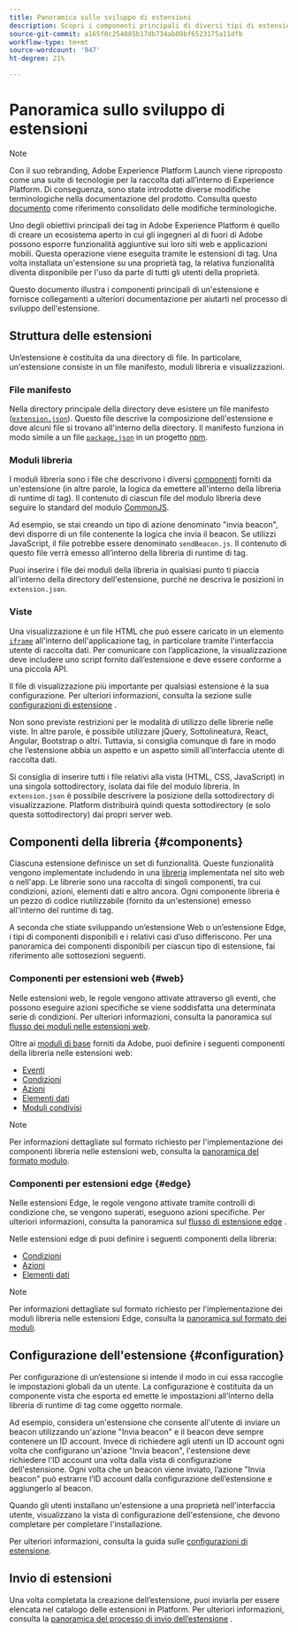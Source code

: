 ```yaml
---
title: Panoramica sullo sviluppo di estensioni
description: Scopri i componenti principali di diversi tipi di estensione tag e il processo di sviluppo dell’estensione in Adobe Experience Platform.
source-git-commit: a165f0c254885b17db734ab09bf6523175a11dfb
workflow-type: tm+mt
source-wordcount: '947'
ht-degree: 21%

---
```


# Panoramica sullo sviluppo di estensioni

>[!NOTE]
>
>Con il suo rebranding, Adobe Experience Platform Launch viene riproposto come una suite di tecnologie per la raccolta dati all’interno di Experience Platform. Di conseguenza, sono state introdotte diverse modifiche terminologiche nella documentazione del prodotto. Consulta questo [documento](../term-updates.md) come riferimento consolidato delle modifiche terminologiche.

Uno degli obiettivi principali dei tag in Adobe Experience Platform è quello di creare un ecosistema aperto in cui gli ingegneri al di fuori di Adobe possono esporre funzionalità aggiuntive sui loro siti web e applicazioni mobili. Questa operazione viene eseguita tramite le estensioni di tag. Una volta installata un&#39;estensione su una proprietà tag, la relativa funzionalità diventa disponibile per l&#39;uso da parte di tutti gli utenti della proprietà.

Questo documento illustra i componenti principali di un&#39;estensione e fornisce collegamenti a ulteriori documentazione per aiutarti nel processo di sviluppo dell&#39;estensione.

## Struttura delle estensioni

Un’estensione è costituita da una directory di file. In particolare, un&#39;estensione consiste in un file manifesto, moduli libreria e visualizzazioni.

### File manifesto

Nella directory principale della directory deve esistere un file manifesto ([`extension.json`](./manifest.md)). Questo file descrive la composizione dell&#39;estensione e dove alcuni file si trovano all&#39;interno della directory. Il manifesto funziona in modo simile a un file [`package.json`](https://docs.npmjs.com/files/package.json) in un progetto [npm](https://www.npmjs.com/).

### Moduli libreria

I moduli libreria sono i file che descrivono i diversi [componenti](#components) forniti da un&#39;estensione (in altre parole, la logica da emettere all&#39;interno della libreria di runtime di tag). Il contenuto di ciascun file del modulo libreria deve seguire lo standard del modulo [CommonJS](http://wiki.commonjs.org/wiki/Modules/1.1.1).

Ad esempio, se stai creando un tipo di azione denominato &quot;invia beacon&quot;, devi disporre di un file contenente la logica che invia il beacon. Se utilizzi JavaScript, il file potrebbe essere denominato `sendBeacon.js`. Il contenuto di questo file verrà emesso all’interno della libreria di runtime di tag.

Puoi inserire i file dei moduli della libreria in qualsiasi punto ti piaccia all&#39;interno della directory dell&#39;estensione, purché ne descriva le posizioni in `extension.json`.

### Viste

Una visualizzazione è un file HTML che può essere caricato in un elemento [`iframe`](https://developer.mozilla.org/it-IT/docs/Web/HTML/Element/iframe) all&#39;interno dell&#39;applicazione tag, in particolare tramite l&#39;interfaccia utente di raccolta dati. Per comunicare con l’applicazione, la visualizzazione deve includere uno script fornito dall’estensione e deve essere conforme a una piccola API.

Il file di visualizzazione più importante per qualsiasi estensione è la sua configurazione. Per ulteriori informazioni, consulta la sezione sulle [configurazioni di estensione](#configuration) .

Non sono previste restrizioni per le modalità di utilizzo delle librerie nelle viste. In altre parole, è possibile utilizzare jQuery, Sottolineatura, React, Angular, Bootstrap o altri. Tuttavia, si consiglia comunque di fare in modo che l’estensione abbia un aspetto e un aspetto simili all’interfaccia utente di raccolta dati.

Si consiglia di inserire tutti i file relativi alla vista (HTML, CSS, JavaScript) in una singola sottodirectory, isolata dai file del modulo libreria. In `extension.json` è possibile descrivere la posizione della sottodirectory di visualizzazione. Platform distribuirà quindi questa sottodirectory (e solo questa sottodirectory) dai propri server web.

## Componenti della libreria {#components}

Ciascuna estensione definisce un set di funzionalità. Queste funzionalità vengono implementate includendo in una [libreria](../ui/publishing/libraries.md) implementata nel sito web o nell&#39;app. Le librerie sono una raccolta di singoli componenti, tra cui condizioni, azioni, elementi dati e altro ancora. Ogni componente libreria è un pezzo di codice riutilizzabile (fornito da un&#39;estensione) emesso all&#39;interno del runtime di tag.

A seconda che stiate sviluppando un’estensione Web o un’estensione Edge, i tipi di componenti disponibili e i relativi casi d’uso differiscono. Per una panoramica dei componenti disponibili per ciascun tipo di estensione, fai riferimento alle sottosezioni seguenti.

### Componenti per estensioni web {#web}

Nelle estensioni web, le regole vengono attivate attraverso gli eventi, che possono eseguire azioni specifiche se viene soddisfatta una determinata serie di condizioni. Per ulteriori informazioni, consulta la panoramica sul [flusso dei moduli nelle estensioni web](./web/flow.md).

Oltre ai [moduli di base](./web/core.md) forniti da Adobe, puoi definire i seguenti componenti della libreria nelle estensioni web:

* [Eventi](./web/event-types.md)
* [Condizioni](./web/condition-types.md)
* [Azioni](./web/action-types.md)
* [Elementi dati](./web/data-element-types.md)
* [Moduli condivisi](./web/shared.md)

>[!NOTE]
>
>Per informazioni dettagliate sul formato richiesto per l&#39;implementazione dei componenti libreria nelle estensioni web, consulta la [panoramica del formato modulo](./web/format.md).

### Componenti per estensioni edge {#edge}

Nelle estensioni Edge, le regole vengono attivate tramite controlli di condizione che, se vengono superati, eseguono azioni specifiche. Per ulteriori informazioni, consulta la panoramica sul [flusso di estensione edge](./edge/flow.md) .

Nelle estensioni edge di puoi definire i seguenti componenti della libreria:

* [Condizioni](./edge/condition-types.md)
* [Azioni](./edge/action-types.md)
* [Elementi dati](./edge/data-element-types.md)

>[!NOTE]
>
>Per informazioni dettagliate sul formato richiesto per l’implementazione dei moduli libreria nelle estensioni Edge, consulta la [panoramica sul formato dei moduli](./edge/format.md).

## Configurazione dell&#39;estensione {#configuration}

Per configurazione di un’estensione si intende il modo in cui essa raccoglie le impostazioni globali da un utente. La configurazione è costituita da un componente vista che esporta ed emette le impostazioni all’interno della libreria di runtime di tag come oggetto normale.

Ad esempio, considera un&#39;estensione che consente all&#39;utente di inviare un beacon utilizzando un&#39;azione &quot;Invia beacon&quot; e il beacon deve sempre contenere un ID account. Invece di richiedere agli utenti un ID account ogni volta che configurano un&#39;azione &quot;Invia beacon&quot;, l&#39;estensione deve richiedere l&#39;ID account una volta dalla vista di configurazione dell&#39;estensione. Ogni volta che un beacon viene inviato, l’azione &quot;Invia beacon&quot; può estrarre l’ID account dalla configurazione dell’estensione e aggiungerlo al beacon.

Quando gli utenti installano un&#39;estensione a una proprietà nell&#39;interfaccia utente, visualizzano la vista di configurazione dell&#39;estensione, che devono completare per completare l&#39;installazione.

Per ulteriori informazioni, consulta la guida sulle [configurazioni di estensione](./configuration.md).

## Invio di estensioni

Una volta completata la creazione dell’estensione, puoi inviarla per essere elencata nel catalogo delle estensioni in Platform. Per ulteriori informazioni, consulta la [panoramica del processo di invio dell’estensione](./submit/overview.md) .